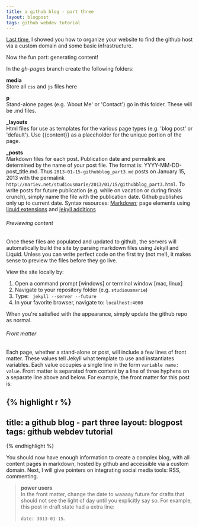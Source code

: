 ```yaml
---
title: a github blog - part three
layout: blogpost
tags: github webdev tutorial
---
```


[Last time](http://mariev.net/studiousmarie{{page.previous.url}}), I 
showed you how to organize your website to find the github host via a custom 
domain and some basic infrastructure.

Now the fun part: generating content!

In the *gh-pages* branch create the following folders:

__media__	
Store all ```css``` and ```js``` files here

__p__	
Stand-alone pages (e.g. 'About Me' or 'Contact') go in this folder. These
will be .md files.

__\_layouts__	
Html files for use as templates for the various page types (e.g. 'blog post' or 
'default'). Use {{content}}  as a placeholder for the unique portion of the page. 

__\_posts__		
Markdown files for each post. Publication
date and permalink are determined by the name of your post file. The format is: 
YYYY-MM-DD-post\_title.md. Thus ```2013-01-15-githubblog_part3.md```
posts on January 15, 2013 with the permalink 
```http://mariev.net/studiousmarie/2013/01/15/githubblog_part3.html```. To write
posts for future publication (e.g. while on vacation or during finals crunch), 
simply name the file with the publication date. Github publishes only up to current
date. Syntax resources:
[Markdown](http://daringfireball.net/projects/markdown/syntax); 
page elements using [liquid extensions](https://github.com/shopify/liquid/wiki/liquid-for-designers)
 and [jekyll additions](https://github.com/mojombo/jekyll/wiki/Liquid-Extensions)

###### Previewing content

Once these files are populated and updated to github, the servers will automatically
build the site by parsing markdown files using Jekyll and Liquid. Unless you can write
perfect code on the first try (not me!), it makes sense to preview the files before they
go live. 

View the site locally by:

1. Open a command prompt [windows] or terminal window [mac, linux]
2. Navigate to your repository folder (e.g. ```studiousmarie```)
3. Type: ``` jekyll --server --future```
4. In your favorite browser, navigate to: ```localhost:4000```

When you're satisfied with the appearance, simply update the github repo as normal.

###### Front matter
Each page, whether a stand-alone or post, will include a few lines of front matter. 
These values tell Jekyll what template to use and instantiates variables. Each value
occupies a single line in the form ```variable name: value```. Front matter is separated
from content by a line of three hyphens on a separate line above and below. For example,
the front matter for this post is:

{% highlight r %}
---
title: a github blog - part three
layout: blogpost
tags: github webdev tutorial
---
{% endhighlight %}

You should now have enough information to create a complex blog, with all content pages in 
markdown, hosted by github and accessible via a custom domain. Next, I will give pointers
on integrating social media tools: RSS, commenting.


> **power users**     
> In the front matter, change the date to waaaay future for drafts that should
> not see the light of day until you explicitly say so. For example, this post in 
> draft state had a extra line:
>
> ```date: 3013-01-15```. 